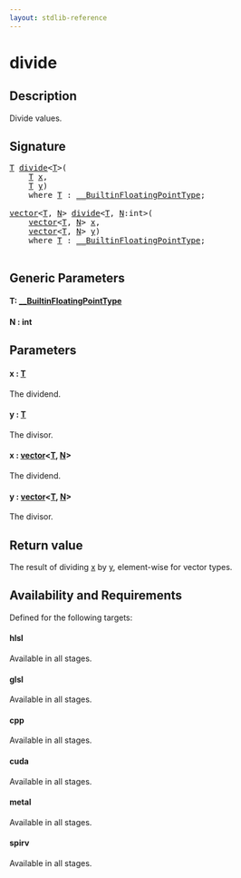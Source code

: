 ```yaml
---
layout: stdlib-reference
---
```


# divide

## Description

Divide values.



## Signature 

<pre>
<a href="divide.html#typeparam-T" class="code_type">T</a> <a href="divide.html">divide</a>&lt;<a href="divide.html#typeparam-T" class="code_type">T</a>&gt;(
    <a href="divide.html#typeparam-T" class="code_type">T</a> <a href="divide.html#decl-x" class="code_param">x</a>,
    <a href="divide.html#typeparam-T" class="code_type">T</a> <a href="divide.html#decl-y" class="code_param">y</a>)
    <span class='code_keyword'>where</span> <a href="divide.html#typeparam-T" class="code_type">T</a> : <a href="index.html" class="code_type">__BuiltinFloatingPointType</a>;

<a href="index.html" class="code_type">vector</a>&lt;<a href="divide.html#typeparam-T" class="code_type">T</a>, <a href="divide.html#decl-N" class="code_var">N</a>&gt; <a href="divide.html">divide</a>&lt;<a href="divide.html#typeparam-T" class="code_type">T</a>, <a href="divide.html#decl-N" class="code_var">N</a>:<span class="code_keyword">int</span>&gt;(
    <a href="index.html" class="code_type">vector</a>&lt;<a href="divide.html#typeparam-T" class="code_type">T</a>, <a href="divide.html#decl-N" class="code_var">N</a>&gt; <a href="divide.html#decl-x" class="code_param">x</a>,
    <a href="index.html" class="code_type">vector</a>&lt;<a href="divide.html#typeparam-T" class="code_type">T</a>, <a href="divide.html#decl-N" class="code_var">N</a>&gt; <a href="divide.html#decl-y" class="code_param">y</a>)
    <span class='code_keyword'>where</span> <a href="divide.html#typeparam-T" class="code_type">T</a> : <a href="index.html" class="code_type">__BuiltinFloatingPointType</a>;

</pre>

## Generic Parameters

####  <a id="typeparam-T"></a>T: [\_\_BuiltinFloatingPointType](../interfaces/0_builtinfloatingpointtype-029hm/index)
####  <a id="decl-N"></a>N  : int

## Parameters

####  <a id="decl-x"></a>x  : [T](divide#typeparam-T)
The dividend.

####  <a id="decl-y"></a>y  : [T](divide#typeparam-T)
The divisor.

####  <a id="decl-x"></a>x  : [vector](../types/vector/index)\<[T](../types/vector/index#typeparam-T), [N](../types/vector/index#decl-N)\>
The dividend.

####  <a id="decl-y"></a>y  : [vector](../types/vector/index)\<[T](../types/vector/index#typeparam-T), [N](../types/vector/index#decl-N)\>
The divisor.


## Return value
The result of dividing <span class='code'><a href="divide.html#decl-x" class="code_param">x</a></span> by <span class='code'><a href="divide.html#decl-y" class="code_param">y</a></span>, element-wise for vector types.


## Availability and Requirements

Defined for the following targets:

#### hlsl
Available in all stages.

#### glsl
Available in all stages.

#### cpp
Available in all stages.

#### cuda
Available in all stages.

#### metal
Available in all stages.

#### spirv
Available in all stages.



